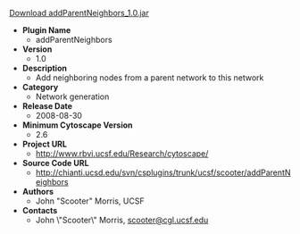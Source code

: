 <a href="addParentNeighbors_1.0.jar">Download addParentNeighbors_1.0.jar</a>

* __Plugin Name__
  * addParentNeighbors
* __Version__
  * 1.0
* __Description__
  * Add neighboring nodes from a parent network to this network
* __Category__
  * Network generation
* __Release Date__
  * 2008-08-30
* __Minimum Cytoscape Version__
  * 2.6
* __Project URL__
  * http://www.rbvi.ucsf.edu/Research/cytoscape/
* __Source Code URL__
  * http://chianti.ucsd.edu/svn/csplugins/trunk/ucsf/scooter/addParentNeighbors
* __Authors__
  * John \"Scooter\" Morris, UCSF
* __Contacts__
  * John \\\"Scooter\\\" Morris, scooter@cgl.ucsf.edu
